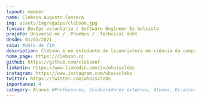 ```yaml
---
layout: member
name: Clebson Augusto Fonseca
img: assets/img/equipe/clebson.jpg
funcao: DevOps voluntario / Software Engineer Ex bolsista
projeto: Universe.me /  Phoebus /  Technical debt
desde: 01/01/2021
saiu: #data de fim
description: Clebson é um estudante de licenciatura em ciência da computação com uma paixão vibrante pelo mundo da tecnologia e empreendedorismo. Ele embarcou em uma jornada repleta de iniciativas empolgantes, incluindo a fundação da Ledthinking, uma empresa de consultoria de software que busca oferecer soluções inteligentes para clientes em diferentes partes do mundo. Além de seu fascínio pela tecnologia, Clebson mergulha em uma variedade de interesses cativantes. Ele é um entusiasta de RPG, saboreando aventuras épicas e desvendando enigmas em mundos virtuais repletos de magia e desafios. Além disso, ele aprecia o humor satírico e as histórias em quadrinhos, mergulhando em um universo cheio de criatividade e diversão. E, para completar sua paleta cultural, Clebson também se deleita com filmes trash, encontrando prazer nas tramas com o senso de humor mais duvidoso.Seu foco está na engenharia de software, startups, empreendedorismo, dívidas técnicas, negócios e design de produto. Ele se vê constantemente imerso nesses campos, buscando aprimorar suas habilidades e conhecimentos para construir soluções inovadoras. Clebson está sempre em busca de desafios estimulantes e oportunidades para criar algo excepcional. Atualmente, você pode encontrar Clebson compartilhando sua experiência e paixão por meio de diversos canais. Ele é um produtor de conteúdo prolífico, mantendo um blog no Medium, atualizando seu site pessoal e compartilhando suas perspectivas inspiradoras no Instagram e no LinkedIn. Lá, ele compartilha insights sobre tecnologia, empreendedorismo e tudo o que envolve a criação de produtos notáveis. Com sua energia contagiante e sua sede por conhecimento, Clebson continua a moldar seu futuro em direção a conquistas ainda mais empolgantes. Sua determinação e entusiasmo são as forças motrizes que impulsionam suas ideias e projetos, enquanto ele se esforça para criar um impacto positivo no mundo da tecnologia e além.
home_page: https://clebson.cc
github: https://github.com/clebsonf
linkedin: https://www.linkedin.com/in/whoisclebs
instagram: https://www.instagram.com/whoisclebs
twitter: https://twitter.com/whoisclebs
importance: 4
category: Alunos #Professores, Colaboradores externos, Alunos, Ex-alunos
---
```


